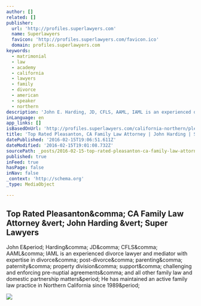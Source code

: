 ```yaml
---
author: []
related: []
publisher:
  url: 'http://profiles.superlawyers.com'
  name: Superlawyers
  favicon: 'http://profiles.superlawyers.com/favicon.ico'
  domain: profiles.superlawyers.com
keywords:
  - matrimonial
  - law
  - academy
  - california
  - lawyers
  - family
  - divorce
  - american
  - speaker
  - northern
description: 'John E. Harding, JD, CFLS, AAML, IAML is an experienced divorce lawyer and mediator with expertise in divorce, post-divorce, parenting, paternity, property division, support, challenging and enforcing pre-nuptial agreements, and all other family law and domestic partnership matters. He has maintained an active family law practice in Northern California since 1989.'
inLanguage: en
app_links: []
isBasedOnUrl: 'http://profiles.superlawyers.com/california-northern/pleasanton/lawyer/john-e-harding/d4433e43-b87c-44d7-894e-6f6c6d61f03b.html'
title: 'Top Rated Pleasanton, CA Family Law Attorney | John Harding | Super Lawyers'
datePublished: '2016-02-15T19:06:51.611Z'
dateModified: '2016-02-15T19:01:08.732Z'
sourcePath: _posts/2016-02-15-top-rated-pleasanton-ca-family-law-attorney-or-john-harding.md
published: true
inFeed: true
hasPage: false
inNav: false
_context: 'http://schema.org'
_type: MediaObject

---
```

<article style=""><h1>Top Rated Pleasanton&amp;comma; CA Family Law Attorney &amp;vert; John Harding &amp;vert; Super Lawyers</h1><p>John E&amp;period; Harding&amp;comma; JD&amp;comma; CFLS&amp;comma; AAML&amp;comma; IAML is an experienced divorce lawyer and mediator with expertise in divorce&amp;comma; post-divorce&amp;comma; parenting&amp;comma; paternity&amp;comma; property division&amp;comma; support&amp;comma; challenging and enforcing pre-nuptial agreements&amp;comma; and all other family law and domestic partnership matters&amp;period; He has maintained an active family law practice in Northern California since 1989&amp;period;</p><img src="http://i.superlawyers.com/covers/sl/CTSL11.jpg" /></article>